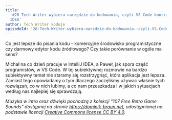```yaml
---
title:
  '#28 Tech Writer wybiera narzędzie do kodowania, czyli VS Code kontra IntelliJ
  IDEA'
author: Tech Writer koduje
episodeId: '28-Tech-Writer-wybiera-narzdzie-do-kodowania--czyli-VS-Code-kontra-IntelliJ-IDEA-et3pcm'
---
```


Co jest lepsze do pisania kodu - komercyjne środowisko programistyczne czy
darmowy edytor kodu źródłowego? Czy takie porównanie w ogóle ma sens?

Michał na co dzień pracuje w IntelliJ IDEA, a Paweł, jak spora część
programistów, w VS Code. W tej subiektywnej rozmowie na bardzo subiektywny temat
nie staramy się rozstrzygnąć, która aplikacja jest lepsza. Zamiast tego
opowiadamy o tym dlaczego zaczęliśmy używać właśnie tych rozwiązań, co w nich
lubimy, a co nam przeszkadza i w jakich sytuacjach według nas najlepiej się
sprawdzają.

_Muzyka w intro oraz dźwięki pochodzą z kolekcji "107 Free Retro Game Sounds"
dostępnej na stronie <https://dominik-braun.net>, udostępnianej na podstawie
licencji
[Creative Commons license CC BY 4.0](https://creativecommons.org/licenses/by/4.0/)._
